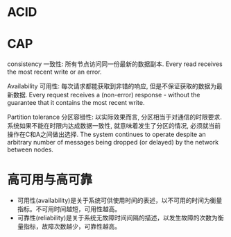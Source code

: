 # ACID

# CAP

consistency 一致性: 
所有节点访问同一份最新的数据副本.
Every read receives the most recent write or an error.

Availability 可用性:
每次请求都能获取到非错的响应, 但是不保证获取的数据为最新数据.
Every request receives a (non-error) response - without the guarantee that it contains the most recent write.

Partition tolerance 分区容错性:
以实际效果而言, 分区相当于对通信的时限要求. 系统如果不能在时限内达成数据一致性, 就意味着发生了分区的情况, 必须就当前操作在C和A之间做出选择.
The system continues to operate despite an arbitrary number of messages being dropped (or delayed) by the network between nodes.


# 高可用与高可靠

+ 可用性(availability)是关于系统可供使用时间的表述，以不可用的时间为衡量指标。不可用时间越短，可用性越高。
+ 可靠性(reliability)是关于系统无故障时间间隔的描述，以发生故障的次数为衡量指标，故障次数越少，可靠性越高。
